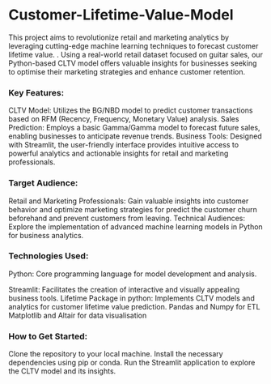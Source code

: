 # Customer-Lifetime-Value-Model
This project aims to revolutionize retail and marketing analytics by leveraging cutting-edge machine learning techniques to forecast customer lifetime value. . Using a real-world retail dataset focused on guitar sales, our Python-based CLTV model offers valuable insights for businesses seeking to optimise their marketing strategies and enhance customer retention.

### Key Features:
CLTV Model: Utilizes the BG/NBD model to predict customer transactions based on RFM (Recency, Frequency, Monetary Value) analysis.
Sales Prediction: Employs a basic Gamma/Gamma model to forecast future sales, enabling businesses to anticipate revenue trends.
Business Tools: Designed with Streamlit, the user-friendly interface provides intuitive access to powerful analytics and actionable insights for retail and marketing professionals.

### Target Audience:
Retail and Marketing Professionals: Gain valuable insights into customer behavior and optimize marketing strategies for predict the customer churn beforehand and prevent customers from leaving.
Technical Audiences: Explore the implementation of advanced machine learning models in Python for business analytics.

### Technologies Used:
Python: Core programming language for model development and analysis.

Streamlit: Facilitates the creation of interactive and visually appealing business tools.
Lifetime Package in python: Implements CLTV models and analytics for customer lifetime value prediction.
Pandas and Numpy for ETL
Matplotlib and Altair for data visualisation


### How to Get Started:
Clone the repository to your local machine.
Install the necessary dependencies using pip or conda.
Run the Streamlit application to explore the CLTV model and its insights.

